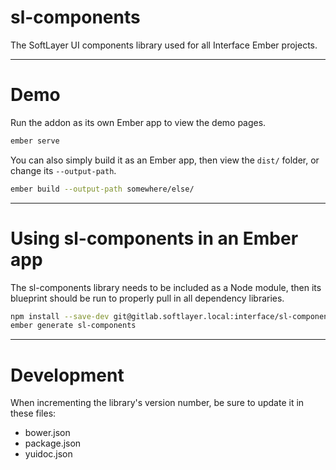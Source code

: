 # sl-components

The SoftLayer UI components library used for all Interface Ember projects.

---

# Demo

Run the addon as its own Ember app to view the demo pages.

```sh
ember serve
```

You can also simply build it as an Ember app, then view the `dist/` folder, or change its `--output-path`.

```sh
ember build --output-path somewhere/else/
```

---

# Using sl-components in an Ember app

The sl-components library needs to be included as a Node module, then its blueprint should be run to properly pull in all dependency libraries.

```sh
npm install --save-dev git@gitlab.softlayer.local:interface/sl-components#develop
ember generate sl-components
```

---

# Development

When incrementing the library's version number, be sure to update it in these files:

* bower.json
* package.json
* yuidoc.json
